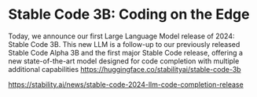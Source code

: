 

# Stable Code 3B: Coding on the Edge

Today, we announce our first Large Language Model release of 2024: Stable Code 3B. This new LLM is a follow-up to our previously released Stable Code Alpha 3B and the first major Stable Code release, offering a new state-of-the-art model designed for code completion with multiple additional capabilities
<https://huggingface.co/stabilityai/stable-code-3b>

<https://stability.ai/news/stable-code-2024-llm-code-completion-release>
